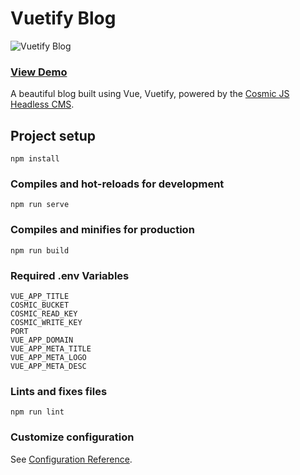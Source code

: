 # Vuetify Blog
![Vuetify Blog](https://cosmic-s3.imgix.net/50272370-20c1-11e9-9cb6-6302bd0b9978-vuetify-blog.jpg?w=1200)
### [View Demo](https://cosmicjs.com/apps/vuetify-blog)

A beautiful blog built using Vue, Vuetify, powered by the [Cosmic JS Headless CMS](https://cosmicjs.com).

## Project setup
```
npm install
```

### Compiles and hot-reloads for development
```
npm run serve
```

### Compiles and minifies for production
```
npm run build
```

### Required .env Variables
```
VUE_APP_TITLE
COSMIC_BUCKET
COSMIC_READ_KEY
COSMIC_WRITE_KEY
PORT
VUE_APP_DOMAIN
VUE_APP_META_TITLE
VUE_APP_META_LOGO
VUE_APP_META_DESC
```

### Lints and fixes files
```
npm run lint
```

### Customize configuration
See [Configuration Reference](https://cli.vuejs.org/config/).
